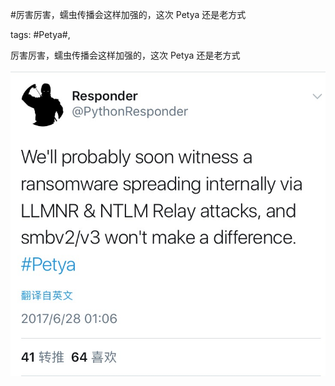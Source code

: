 #厉害厉害，蠕虫传播会这样加强的，这次 Petya 还是老方式

tags: #Petya#, 

厉害厉害，蠕虫传播会这样加强的，这次 Petya 还是老方式

![image_15288854484152](/assets/15288854484152.jpeg)

[comment]: <> (topic_id:51122215888184)

[comment]: <> (create_time:2017-06-28T10:27:17.330+0800)

[comment]: <> (topic_type:talk)

[comment]: <> (owner:781244882_余弦)

